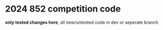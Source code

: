# 2024 852 competition code

**only tested changes here**, all new/untested code in dev or seperate branch 
